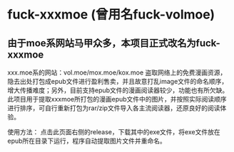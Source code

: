 # fuck-xxxmoe (曾用名fuck-volmoe)

## 由于moe系网站马甲众多，本项目正式改名为fuck-xxxmoe

xxx.moe系的网站：vol.moe/mox.moe/kox.moe 盗取网络上的免费漫画资源，隐去出处打包成epub文件进行盈利售卖，并且故意打乱image文件的命名顺序，增大传播难度；另外，目前支持epub文件的漫画阅读器较少，功能也有所欠缺。
此项目用于提取xxxmoe所打包的漫画epub文件中的图片，并按照实际阅读顺序进行排序，可自行重新打包为rar/zip文件导入各主流阅读器，还原良好的阅读体验。

使用方法：
点击此页面右侧的release，下载其中的exe文件，将exe文件放在epub所在目录下运行，程序自动提取图片文件并重命名。
